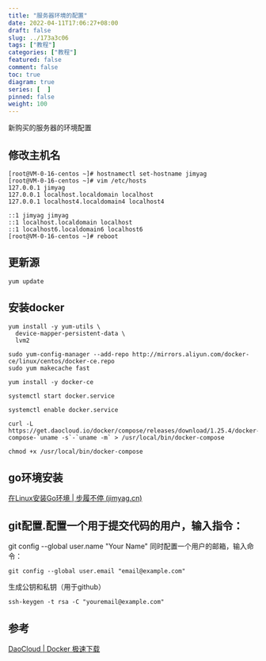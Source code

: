 ```yaml
---
title: "服务器环境的配置"
date: 2022-04-11T17:06:27+08:00
draft: false
slug: ../173a3c06
tags: ["教程"]
categories: ["教程"]
featured: false 
comment: false 
toc: true 
diagram: true 
series: [  ] 
pinned: false
weight: 100
---
```


新购买的服务器的环境配置

<!--more-->

## 修改主机名

```shell
[root@VM-0-16-centos ~]# hostnamectl set-hostname jimyag
[root@VM-0-16-centos ~]# vim /etc/hosts
127.0.0.1 jimyag
127.0.0.1 localhost.localdomain localhost
127.0.0.1 localhost4.localdomain4 localhost4

::1 jimyag jimyag
::1 localhost.localdomain localhost
::1 localhost6.localdomain6 localhost6
[root@VM-0-16-centos ~]# reboot
```

## 更新源

```shell
yum update
```

## 安装docker

```shell
yum install -y yum-utils \
  device-mapper-persistent-data \
  lvm2

```

```shell
sudo yum-config-manager --add-repo http://mirrors.aliyun.com/docker-ce/linux/centos/docker-ce.repo
sudo yum makecache fast
```

```shell
yum install -y docker-ce
```

```shell
systemctl start docker.service
```

```shell
systemctl enable docker.service
```

```shell
curl -L https://get.daocloud.io/docker/compose/releases/download/1.25.4/docker-compose-`uname -s`-`uname -m` > /usr/local/bin/docker-compose
```

```shell
chmod +x /usr/local/bin/docker-compose
```

## go环境安装

[在Linux安装Go环境 | 步履不停 (jimyag.cn)](https://jimyag.cn/posts/c56e43df/)

## git配置.配置一个用于提交代码的用户，输入指令：

git config --global user.name "Your Name"
同时配置一个用户的邮箱，输入命令：

```shell
git config --global user.email "email@example.com"
```

生成公钥和私钥（用于github）

```shell
ssh-keygen -t rsa -C "youremail@example.com"
```

## 参考

[DaoCloud | Docker 极速下载](http://get.daocloud.io/#install-compose)
